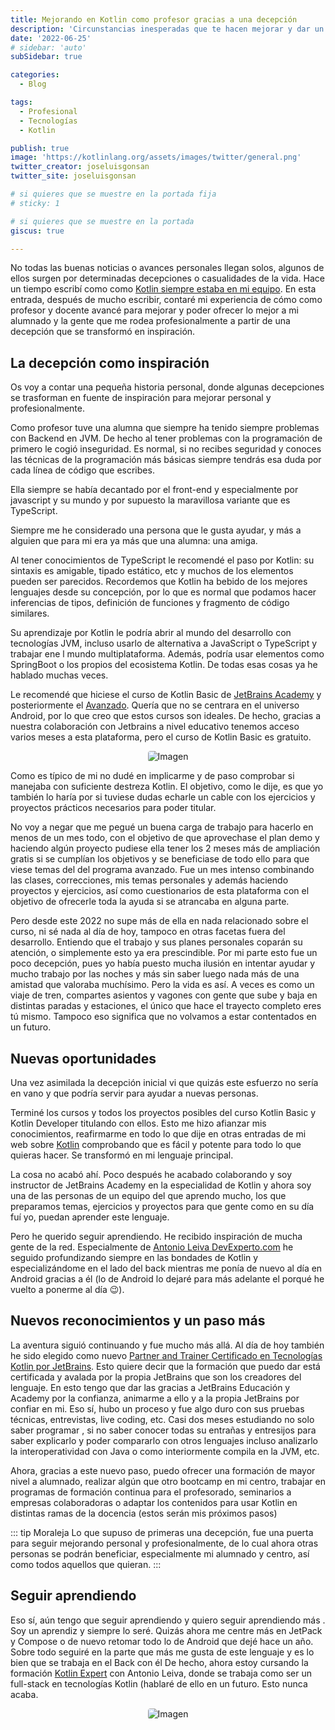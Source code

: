```yaml
---
title: Mejorando en Kotlin como profesor gracias a una decepción
description: 'Circunstancias inesperadas que te hacen mejorar y dar un paso más'
date: '2022-06-25'
# sidebar: 'auto'
subSidebar: true

categories:
  - Blog

tags:
  - Profesional
  - Tecnologías
  - Kotlin

publish: true
image: 'https://kotlinlang.org/assets/images/twitter/general.png'
twitter_creator: joseluisgonsan
twitter_site: joseluisgonsan

# si quieres que se muestre en la portada fija
# sticky: 1

# si quieres que se muestre en la portada
giscus: true 

---
```

No todas las buenas noticias o avances personales llegan solos, algunos de ellos surgen por determinadas decepciones o casualidades de la vida. Hace un tiempo escribí como  como [Kotlin siempre estaba en mi equipo](../2021/2021-11-28-kotlin-en-mi-equipo.md). En esta entrada, después de mucho escribir, contaré mi experiencia de cómo como profesor y docente avancé para mejorar y poder ofrecer lo mejor a mi alumnado y la gente que me rodea profesionalmente a partir de una decepción que se transformó en inspiración.


<!-- more -->

## La decepción como inspiración
Os voy a contar una pequeña historia personal, donde algunas decepciones se trasforman en fuente de inspiración para mejorar personal y profesionalmente.

Como profesor tuve una alumna que siempre ha tenido siempre problemas con Backend en JVM. De hecho al tener problemas con la programación de primero le cogió inseguridad. Es normal, si no recibes seguridad y conoces las técnicas de la programación más básicas siempre tendrás esa duda por cada línea de código que escribes.

Ella siempre se había decantado por el front-end y especialmente por javascript y su mundo y por supuesto la maravillosa variante que es TypeScript. 

Siempre me he considerado una persona que le gusta ayudar, y más a alguien que para mi era ya más que una alumna: una amiga.

Al tener conocimientos de TypeScript le recomendé el paso por Kotlin: su sintaxis es amigable, tipado estático, etc y muchos de los elementos pueden ser parecidos. Recordemos que Kotlin ha bebido de los mejores lenguajes desde su concepción, por lo que es normal que podamos hacer inferencias de tipos, definición de funciones y fragmento de código similares. 

Su aprendizaje por Kotlin le podría abrir al mundo del desarrollo con tecnologías JVM, incluso usarlo de alternativa a JavaScript o TypeScript y trabajar ene l mundo multiplataforma. Además, podría usar elementos como SpringBoot o los propios del ecosistema Kotlin. De todas esas cosas ya he hablado muchas veces.

Le recomendé que hiciese el curso de Kotlin Basic de [JetBrains Academy](https://hyperskill.org/tracks/18) y posteriormente el [Avanzado](https://hyperskill.org/tracks/3). Quería que no se centrara en el universo Android, por lo que creo que estos cursos son ideales. De hecho, gracias a nuestra colaboración con Jetbrains a nivel educativo tenemos acceso varios meses a esta plataforma, pero el curso de Kotlin Basic es gratuito.

<p style="text-align:center;">
<img loading="lazy" style="border-radius: 0.25rem;"
  src="https://blog.jetbrains.com/wp-content/uploads/2021/08/Twitter_post_1200x675.png"
  alt="Imagen">
</p>

Como es típico de mi no dudé en implicarme y de paso comprobar si manejaba con suficiente destreza Kotlin. El objetivo, como le dije, es que yo también lo haría por si tuviese dudas echarle un cable con los ejercicios y proyectos prácticos necesarios para poder titular.

No voy a negar que me pegué un buena carga de trabajo para hacerlo en menos de un mes todo, con el objetivo de que aprovechase el plan demo y haciendo algún proyecto pudiese ella tener los 2 meses más de ampliación gratis si se cumplían los objetivos y se beneficiase de todo ello para que viese temas del del programa avanzado. Fue un mes intenso combinando las clases, correcciones, mis temas personales y además haciendo proyectos y ejercicios, así como cuestionarios de esta plataforma con el objetivo de ofrecerle toda la ayuda si se atrancaba en alguna parte.

Pero desde este 2022 no supe más de ella en nada relacionado sobre el curso, ni sé nada al día de hoy, tampoco en otras facetas fuera del desarrollo. Entiendo que el trabajo y sus planes personales coparán su atención, o simplemente esto ya era prescindible. Por mi parte esto fue un poco decepción, pues yo había puesto mucha ilusión en intentar ayudar y mucho trabajo por las noches y más sin saber luego nada más de una amistad que valoraba muchísimo. Pero la vida es así. A veces es como un viaje de tren, compartes asientos y vagones con gente que sube y baja en distintas paradas y estaciones, el único que hace el trayecto completo eres tú mismo. Tampoco eso significa que no volvamos a estar contentados en un futuro.

## Nuevas oportunidades
Una vez asimilada la decepción inicial vi que quizás este esfuerzo no sería en vano y que podría servir para ayudar a nuevas personas. 

Terminé los cursos y todos los proyectos posibles del curso Kotlin Basic y Kotlin Developer titulando con ellos. Esto me hizo afianzar mis conocimientos, reafirmarme en todo lo que dije en otras entradas de mi web sobre [Kotlin](../2021/2021-11-28-kotlin-en-mi-equipo.md) comprobando que es fácil y potente para todo lo que quieras hacer. Se transformó en mi lenguaje principal.

La cosa no acabó ahí. Poco después he acabado colaborando y soy instructor de JetBrains Academy en la especialidad de Kotlin y ahora soy una de las personas de un equipo del que aprendo mucho, los que preparamos temas, ejercicios y proyectos para que gente como en su día fuí yo, puedan aprender este lenguaje.

Pero he querido seguir aprendiendo. He recibido inspiración de mucha gente de la red. Especialmente de [Antonio Leiva DevExperto.com](https://devexperto.com/) he seguido profundizando siempre en las bondades de Kotlin y especializándome en el lado del back mientras me ponía de nuevo al día en Android gracias a él (lo de Android lo dejaré para más adelante el porqué he vuelto a ponerme al día 😉).

## Nuevos reconocimientos y un paso más
La aventura siguió continuando y fue mucho más allá. Al día de hoy también he sido elegido como nuevo [Partner and Trainer Certificado en Tecnologías Kotlin por JetBrains](https://www.jetbrains.com/es-es/company/partners/kotlin/). Esto quiere decir que la formación que puedo dar está certificada y avalada por la propia JetBrains que son los creadores del lenguaje. En esto tengo que dar las gracias a JetBrains Educación y Academy por la confianza, animarme a ello y a la propia JetBrains por confiar en mi. Eso sí, hubo un proceso y fue algo duro con sus pruebas técnicas, entrevistas, live coding, etc. Casi dos meses estudiando no solo saber programar <span class="iconify" data-icon="logos:kotlin"></span>, si no saber conocer todas su entrañas y entresijos para saber explicarlo y poder compararlo con otros lenguajes incluso analizarlo la interoperatividad con Java o como interiormente compila en la JVM, etc. 

Ahora, gracias a este nuevo paso, puedo ofrecer una formación de mayor nivel a alumnado, realizar algún que otro bootcamp en mi centro, trabajar en programas de formación continua para el profesorado, seminarios a empresas colaboradoras o adaptar los contenidos para usar Kotlin en distintas ramas de la docencia (estos serán mis próximos pasos)

::: tip  <i class="iconfont reco-github"></i> Moraleja
Lo que supuso de primeras una decepción, fue una puerta para seguir mejorando personal y profesionalmente, de lo cual ahora otras personas se podrán beneficiar, especialmente mi alumnado y centro, así como todos aquellos que quieran.
:::

## Seguir aprendiendo

Eso sí, aún tengo que seguir aprendiendo y quiero seguir aprendiendo más <span class="iconify" data-icon="logos:kotlin"></span>. Soy un aprendiz y siempre lo seré. Quizás ahora me centre más en JetPack y Compose o de nuevo retomar todo lo de Android que dejé hace un año. Sobre todo seguiré en la parte que más me gusta de este lenguaje y es lo bien que se trabaja en el Back con él 
De hecho, ahora estoy cursando la formación [Kotlin Expert](https://kotlinexpert.com/) con Antonio Leiva, donde se trabaja como ser un full-stack en tecnologías Kotlin (hablaré de ello en un futuro. Esto nunca acaba.

<p style="text-align:center;">
<img loading="lazy" style="border-radius: 0.25rem;"
  src="https://upload.wikimedia.org/wikipedia/commons/thumb/0/09/Kotlin_Mascot_3D_no._5.png/838px-Kotlin_Mascot_3D_no._5.png"
  alt="Imagen">
</p>
